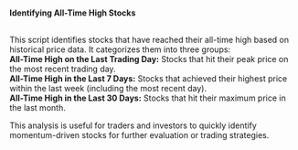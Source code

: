 #
**Identifying All-Time High Stocks**
##
This script identifies stocks that have reached their all-time high based on historical price data. It categorizes them into three groups: <br/>
**All-Time High on the Last Trading Day:** Stocks that hit their peak price on the most recent trading day.<br/>
**All-Time High in the Last 7 Days:** Stocks that achieved their highest price within the last week (including the most recent day).<br/>
**All-Time High in the Last 30 Days:** Stocks that hit their maximum price in the last month. <br/>

This analysis is useful for traders and investors to quickly identify momentum-driven stocks for further evaluation or trading strategies.

